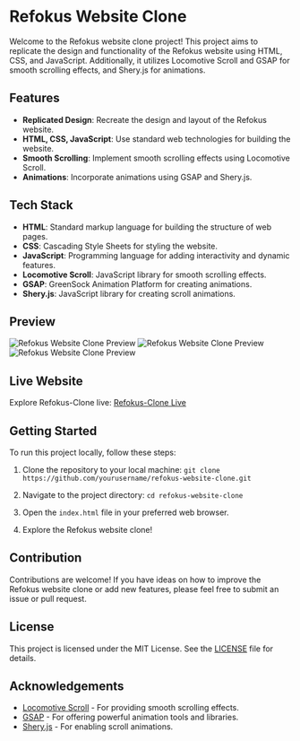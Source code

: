 # Refokus Website Clone

Welcome to the Refokus website clone project! This project aims to replicate the design and functionality of the Refokus website using HTML, CSS, and JavaScript. Additionally, it utilizes Locomotive Scroll and GSAP for smooth scrolling effects, and Shery.js for animations.

## Features

- **Replicated Design**: Recreate the design and layout of the Refokus website.
- **HTML, CSS, JavaScript**: Use standard web technologies for building the website.
- **Smooth Scrolling**: Implement smooth scrolling effects using Locomotive Scroll.
- **Animations**: Incorporate animations using GSAP and Shery.js.

## Tech Stack

- **HTML**: Standard markup language for building the structure of web pages.
- **CSS**: Cascading Style Sheets for styling the website.
- **JavaScript**: Programming language for adding interactivity and dynamic features.
- **Locomotive Scroll**: JavaScript library for smooth scrolling effects.
- **GSAP**: GreenSock Animation Platform for creating animations.
- **Shery.js**: JavaScript library for creating scroll animations.

## Preview

![Refokus Website Clone Preview](/public/preview.png)
![Refokus Website Clone Preview](/public/preview.png)
![Refokus Website Clone Preview](/public/preview.png)


## Live Website

Explore Refokus-Clone live: [Refokus-Clone Live](https://antra77.github.io/Refokus-Clone/)

## Getting Started

To run this project locally, follow these steps:

1. Clone the repository to your local machine:
`git clone https://github.com/yourusername/refokus-website-clone.git`


2. Navigate to the project directory:
`cd refokus-website-clone`


3. Open the `index.html` file in your preferred web browser.

4. Explore the Refokus website clone!

## Contribution

Contributions are welcome! If you have ideas on how to improve the Refokus website clone or add new features, please feel free to submit an issue or pull request.

## License

This project is licensed under the MIT License. See the [LICENSE](LICENSE) file for details.

## Acknowledgements

- [Locomotive Scroll](https://locomotivemtl.github.io/locomotive-scroll/) - For providing smooth scrolling effects.
- [GSAP](https://greensock.com/gsap/) - For offering powerful animation tools and libraries.
- [Shery.js](https://sheryjs.dev/) - For enabling scroll animations.
